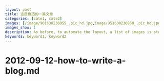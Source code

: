 ```yaml
---
layout: post
title: 这是鲁迅的一篇文章
categories: [cate1, cate2]
images: [/image/901630236955_.pic_hd.jpg,image/951630236960_.pic_hd.jpg,image/951630236960_.pic_hd.jpg,image/951630236960_.pic_hd.jpg,image/971630236962_.pic_hd.jpg]
images_show: 1
description: As before, to automate the layout, a list of images is stored in a frontmatter variable. The post then loops over that list to output the cards. This is easier than copy-pasting the same HTML for each image.
keywords: keyword1, keyword2
---
```



#  2012-09-12-how-to-write-a-blog.md
